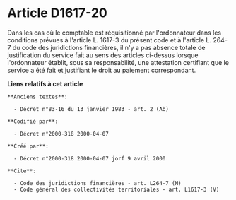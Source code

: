 # Article D1617-20

Dans les cas où le comptable est réquisitionné par l'ordonnateur dans les conditions prévues à l'article L. 1617-3 du présent
code et à l'article L. 264-7 du code des juridictions financières, il n'y a pas absence totale de justification du service
fait au sens des articles ci-dessus lorsque l'ordonnateur établit, sous sa responsabilité, une attestation certifiant que le
service a été fait et justifiant le droit au paiement correspondant.

**Liens relatifs à cet article**

	**Anciens textes**:

	  - Décret n°83-16 du 13 janvier 1983 - art. 2 (Ab)

	**Codifié par**:

	  - Décret n°2000-318 2000-04-07

	**Créé par**:

	  - Décret n°2000-318 2000-04-07 jorf 9 avril 2000

	**Cite**:

	  - Code des juridictions financières - art. L264-7 (M)
	  - Code général des collectivités territoriales - art. L1617-3 (V)
